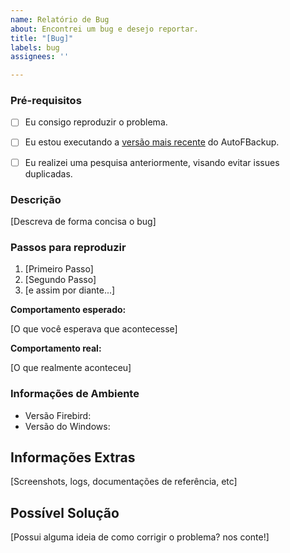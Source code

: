 ```yaml
---
name: Relatório de Bug
about: Encontrei um bug e desejo reportar.
title: "[Bug]"
labels: bug
assignees: ''

---
```


### Pré-requisitos

* [ ] Eu consigo reproduzir o problema.
* [ ] Eu estou executando a [versão mais recente](https://github.com/MatheusOliveira-dev/AutoFBackup/releases) do AutoFBackup.
* [ ] Eu realizei uma pesquisa anteriormente, visando evitar issues duplicadas.


### Descrição

[Descreva de forma concisa o bug]


### Passos para reproduzir

1. [Primeiro Passo]
2. [Segundo Passo]
3. [e assim por diante...]


**Comportamento esperado:** 

[O que você esperava que acontecesse]


**Comportamento real:** 

[O que realmente aconteceu]


### Informações de Ambiente

* Versão Firebird:
* Versão do Windows:


## Informações Extras
[Screenshots, logs, documentações de referência, etc]

## Possível Solução
[Possui alguma ideia de como corrigir o problema? nos conte!]
